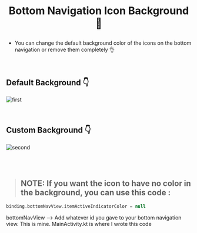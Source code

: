 # <p align="center"> Bottom Navigation Icon Background 💫 </p>

- You can change the default background color of the icons on the bottom navigation or remove them completely 👌

<br>

## Default Background 👇

![first](https://github.com/TugceAras/BottomNavView/assets/79931228/3312ca05-cc34-43da-aa06-090d0a7e0d54)

<br>

## Custom Background 👇

![second](https://github.com/TugceAras/BottomNavView/assets/79931228/fa9659cb-0ba8-4cfd-8673-5d13aa36d8f4)

<br><br>

> ## NOTE: If you want the icon to have no color in the background, you can use this code :

```kotlin
binding.bottomNavView.itemActiveIndicatorColor = null
```

bottomNavView --> Add whatever id you gave to your bottom navigation view. This is mine.
MainActivity.kt is where I wrote this code
